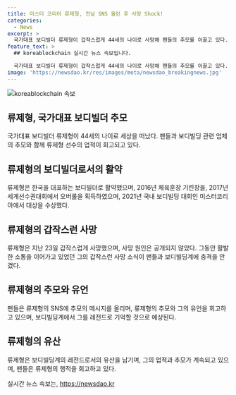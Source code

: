 ```yaml
---
title: 미스터 코리아 류제형, 전날 SNS 올린 후 사망 Shock!
categories:
  - News
excerpt: >
  국가대표 보디빌더 류제형이 갑작스럽게 44세의 나이로 사망해 팬들의 추모를 이끌고 있다. 레전드로 기억될 것이라는 분위기 속에서, 그의 활약과 성과를 회상하는 목소리가 높아지고 있다. 공개된 사망 원인 없이 떠난 그의 갑작스러운 죽음에 팬들은 충격을 받고 있으며, 그에 대한 추모와 사랑의 메시지를 SNS를 통해 전하고 있다.
feature_text: >
  ## koreablockchain 실시간 뉴스 속보입니다.

  국가대표 보디빌더 류제형이 갑작스럽게 44세의 나이로 사망해 팬들의 추모를 이끌고 있다. 레전드로 기억될 것이라는 분위기 속에서, 그의 활약과 성과를 회상하는 목소리가 높아지고 있다. 공개된 사망 원인 없이 떠난 그의 갑작스러운 죽음에 팬들은 충격을 받고 있으며, 그에 대한 추모와 사랑의 메시지를 SNS를 통해 전하고 있다.
image: 'https://newsdao.kr/res/images/meta/newsdao_breakingnews.jpg'
---
```


<p><img src="https://newsdao.kr/res/images/meta/newsdao_breakingnews.jpg" alt="koreablockchain 속보" /></p>

<h2 data-ke-size="size26">류제형, 국가대표 보디빌더 추모</h2>

<p data-ke-size="size16">국가대표 보디빌더 류제형이 44세의 나이로 세상을 떠났다. 팬들과 보디빌딩 관련 업체의 추모와 함께 류제형 선수의 업적이 회고되고 있다.</p>

<h2 data-ke-size="size26">류제형의 보디빌더로서의 활약</h2>

<p data-ke-size="size16">류제형은 한국을 대표하는 보디빌더로 활약했으며, 2016년 체육훈장 기린장을, 2017년 세계선수권대회에서 오버롤을 획득하였으며, 2021년 국내 보디빌딩 대회인 미스터코리아에서 대상을 수상했다.</p>

<h2 data-ke-size="size26">류제형의 갑작스런 사망</h2>

<p data-ke-size="size16">류제형은 지난 23일 갑작스럽게 사망했으며, 사망 원인은 공개되지 않았다. 그동안 활발한 소통을 이어가고 있었던 그의 갑작스런 사망 소식이 팬들과 보디빌딩계에 충격을 안겼다.</p>

<h2 data-ke-size="size26">류제형의 추모와 유언</h2>

<p data-ke-size="size16">팬들은 류제형의 SNS에 추모의 메시지를 올리며, 류제형의 추모와 그의 유언을 회고하고 있으며, 보디빌딩계에서 그를 레전드로 기억할 것으로 예상된다.</p>

<h2 data-ke-size="size26">류제형의 유산</h2>

<p data-ke-size="size16">류제형은 보디빌딩계의 레전드로서의 유산을 남기며, 그의 업적과 추모가 계속되고 있으며, 팬들은 류제형의 행적을 회고하고 있다. </p>
실시간 뉴스 속보는, <a href="https://newsdao.kr" rel="dofollow">https://newsdao.kr</a>


